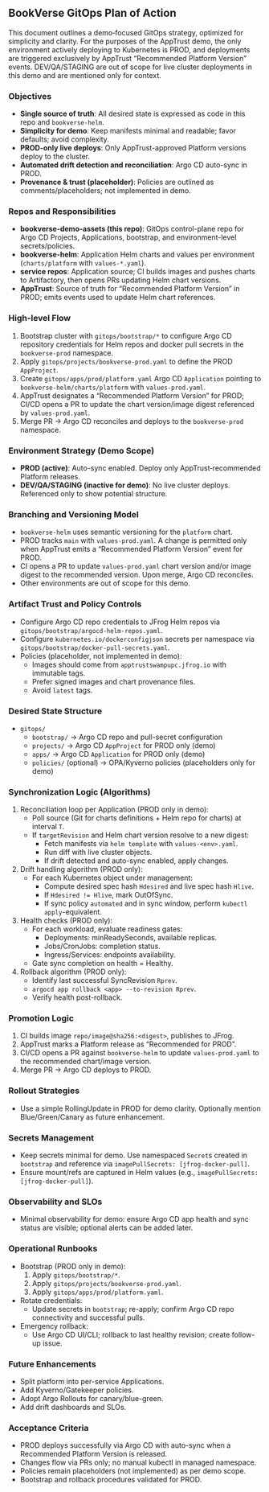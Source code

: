 ## BookVerse GitOps Plan of Action

This document outlines a demo‑focused GitOps strategy, optimized for simplicity and clarity. For the purposes of the AppTrust demo, the only environment actively deploying to Kubernetes is PROD, and deployments are triggered exclusively by AppTrust “Recommended Platform Version” events. DEV/QA/STAGING are out of scope for live cluster deployments in this demo and are mentioned only for context.

### Objectives
- **Single source of truth**: All desired state is expressed as code in this repo and `bookverse-helm`.
- **Simplicity for demo**: Keep manifests minimal and readable; favor defaults; avoid complexity.
- **PROD-only live deploys**: Only AppTrust-approved Platform versions deploy to the cluster.
- **Automated drift detection and reconciliation**: Argo CD auto-sync in PROD.
- **Provenance & trust (placeholder)**: Policies are outlined as comments/placeholders; not implemented in demo.

### Repos and Responsibilities
- **bookverse-demo-assets (this repo)**: GitOps control-plane repo for Argo CD Projects, Applications, bootstrap, and environment-level secrets/policies.
- **bookverse-helm**: Application Helm charts and values per environment (`charts/platform` with `values-*.yaml`).
- **service repos**: Application source; CI builds images and pushes charts to Artifactory, then opens PRs updating Helm chart versions.
- **AppTrust**: Source of truth for “Recommended Platform Version” in PROD; emits events used to update Helm chart references.

### High-level Flow
1. Bootstrap cluster with `gitops/bootstrap/*` to configure Argo CD repository credentials for Helm repos and docker pull secrets in the `bookverse-prod` namespace.
2. Apply `gitops/projects/bookverse-prod.yaml` to define the PROD `AppProject`.
3. Create `gitops/apps/prod/platform.yaml` Argo CD `Application` pointing to `bookverse-helm/charts/platform` with `values-prod.yaml`.
4. AppTrust designates a “Recommended Platform Version” for PROD; CI/CD opens a PR to update the chart version/image digest referenced by `values-prod.yaml`.
5. Merge PR → Argo CD reconciles and deploys to the `bookverse-prod` namespace.

### Environment Strategy (Demo Scope)
- **PROD (active)**: Auto-sync enabled. Deploy only AppTrust‑recommended Platform releases.
- **DEV/QA/STAGING (inactive for demo)**: No live cluster deploys. Referenced only to show potential structure.

### Branching and Versioning Model
- `bookverse-helm` uses semantic versioning for the `platform` chart.
- PROD tracks `main` with `values-prod.yaml`. A change is permitted only when AppTrust emits a “Recommended Platform Version” event for PROD.
- CI opens a PR to update `values-prod.yaml` chart version and/or image digest to the recommended version. Upon merge, Argo CD reconciles.
- Other environments are out of scope for this demo.

### Artifact Trust and Policy Controls
- Configure Argo CD repo credentials to JFrog Helm repos via `gitops/bootstrap/argocd-helm-repos.yaml`.
- Configure `kubernetes.io/dockerconfigjson` secrets per namespace via `gitops/bootstrap/docker-pull-secrets.yaml`.
- Policies (placeholder, not implemented in demo):
  - Images should come from `apptrustswampupc.jfrog.io` with immutable tags.
  - Prefer signed images and chart provenance files.
  - Avoid `latest` tags.

### Desired State Structure
- `gitops/`
  - `bootstrap/` → Argo CD repo and pull-secret configuration
  - `projects/` → Argo CD `AppProject` for PROD only (demo)
  - `apps/` → Argo CD `Application` for PROD only (demo)
  - `policies/` (optional) → OPA/Kyverno policies (placeholders only for demo)

### Synchronization Logic (Algorithms)
1. Reconciliation loop per Application (PROD only in demo):
   - Poll source (Git for charts definitions + Helm repo for charts) at interval `T`.
   - If `targetRevision` and Helm chart version resolve to a new digest:
     - Fetch manifests via `helm template` with `values-<env>.yaml`.
     - Run diff with live cluster objects.
     - If drift detected and auto-sync enabled, apply changes.
2. Drift handling algorithm (PROD only):
   - For each Kubernetes object under management:
     - Compute desired spec hash `Hdesired` and live spec hash `Hlive`.
     - If `Hdesired != Hlive`, mark OutOfSync.
     - If sync policy `automated` and in sync window, perform `kubectl apply`-equivalent.
3. Health checks (PROD only):
   - For each workload, evaluate readiness gates:
     - Deployments: minReadySeconds, available replicas.
     - Jobs/CronJobs: completion status.
     - Ingress/Services: endpoints availability.
   - Gate sync completion on health = Healthy.
4. Rollback algorithm (PROD only):
   - Identify last successful SyncRevision `Rprev`.
   - `argocd app rollback <app> --to-revision Rprev`.
   - Verify health post-rollback.

### Promotion Logic
1. CI builds image `repo/image@sha256:<digest>`, publishes to JFrog.
2. AppTrust marks a Platform release as “Recommended for PROD”.
3. CI/CD opens a PR against `bookverse-helm` to update `values-prod.yaml` to the recommended chart/image version.
4. Merge PR → Argo CD deploys to PROD.

### Rollout Strategies
- Use a simple RollingUpdate in PROD for demo clarity. Optionally mention Blue/Green/Canary as future enhancement.

### Secrets Management
- Keep secrets minimal for demo. Use namespaced `Secret`s created in `bootstrap` and reference via `imagePullSecrets: [jfrog-docker-pull]`.
- Ensure mount/refs are captured in Helm values (e.g., `imagePullSecrets: [jfrog-docker-pull]`).

### Observability and SLOs
- Minimal observability for demo: ensure Argo CD app health and sync status are visible; optional alerts can be added later.

### Operational Runbooks
- Bootstrap (PROD only in demo):
  1. Apply `gitops/bootstrap/*`.
  2. Apply `gitops/projects/bookverse-prod.yaml`.
  3. Apply `gitops/apps/prod/platform.yaml`.
- Rotate credentials:
  - Update secrets in `bootstrap`; re-apply; confirm Argo CD repo connectivity and successful pulls.
- Emergency rollback:
  - Use Argo CD UI/CLI; rollback to last healthy revision; create follow-up issue.

### Future Enhancements
- Split platform into per-service Applications.
- Add Kyverno/Gatekeeper policies.
- Adopt Argo Rollouts for canary/blue-green.
- Add drift dashboards and SLOs.

### Acceptance Criteria
- PROD deploys successfully via Argo CD with auto-sync when a Recommended Platform Version is released.
- Changes flow via PRs only; no manual kubectl in managed namespace.
- Policies remain placeholders (not implemented) as per demo scope.
- Bootstrap and rollback procedures validated for PROD.


